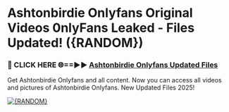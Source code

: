 # Ashtonbirdie Onlyfans Original Videos 0nlyFans Leaked - Files Updated! ({RANDOM})

<h3>🔴 CLICK HERE 🌐==►► <a href="https://betterlinks.top/A2PfLJ" rel="nofollow">Ashtonbirdie Onlyfans Updated Files</a></h3>

Get Ashtonbirdie Onlyfans and all content. Now you can access all videos and pictures of Ashtonbirdie Onlyfans. New Updated Files 2025!

[![{RANDOM}](https://i.imgur.com/ppqm5kG.gif)](https://betterlinks.top/A2PfLJ)